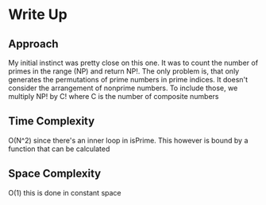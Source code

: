 # Write Up

## Approach

My initial instinct was pretty close on this one. It was to count the number of primes in the range (NP) and return NP!. The only problem is, that only generates the permutations of prime numbers in prime indices. It doesn't consider the arrangement of nonprime numbers. To include those, we multiply NP! by C! where C is the number of composite numbers

## Time Complexity

O(N^2) since there's an inner loop in isPrime. This however is bound by a function that can be calculated

## Space Complexity

O(1) this is done in constant space
